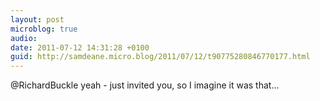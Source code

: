 ```yaml
---
layout: post
microblog: true
audio: 
date: 2011-07-12 14:31:28 +0100
guid: http://samdeane.micro.blog/2011/07/12/t90775280846770177.html
---
```

@RichardBuckle yeah - just invited you, so I imagine it was that...
